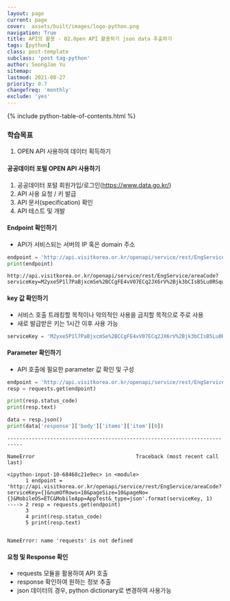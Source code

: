 ```yaml
---
layout: page
current: page
cover:  assets/built/images/logo-python.png
navigation: True
title: API의 활용 - 02.Open API 활용하기 json data 추출하기  
tags: [python]  
class: post-template
subclass: 'post tag-python'
author: SeongJae Yu
sitemap:
lastmod: 2021-08-27
priority: 0.7
changefreq: 'monthly'
exclude: 'yes'
---
```

{% include python-table-of-contents.html %}

### 학습목표
1. OPEN API 사용하여 데이터 획득하기

#### 공공데이터 포털 OPEN API 사용하기
1. 공공데이터 포털 회원가입/로그인(https://www.data.go.kr/)
2. API 사용 요청 / 키 발급
3. API 문서(specification) 확인
4. API 테스트 및 개발

#### Endpoint 확인하기
- API가 서비스되는 서버의 IP 혹은 domain 주소


```python
endpoint = 'http://api.visitkorea.or.kr/openapi/service/rest/EngService/areaCode?serviceKey={}&numOfRows=10&pageSize=10&pageNo=1&MobileOS=ETC&MobileApp=AppTest&_type=json'.format(serviceKey)
print(endpoint)
```

    http://api.visitkorea.or.kr/openapi/service/rest/EngService/areaCode?serviceKey=M2yxe5P1l7PaBjxcmSe%2BCCgFE4vV07ECq2JX6rV%2Bjk3bCIsB5Lu0RSqu3vtay3Z4DOFHgXMHO%2B8aMruKq62V4A%3D%3D&numOfRows=10&pageSize=10&pageNo=1&MobileOS=ETC&MobileApp=AppTest&_type=json


#### key 값 확인하기
- 서비스 호출 트래킹할 목적이나 악의적인 사용을 금지할 목적으로 주로 사용
- 새로 발급받은 키는 1시간 이후 사용 가능


```python
serviceKey = 'M2yxe5P1l7PaBjxcmSe%2BCCgFE4vV07ECq2JX6rV%2Bjk3bCIsB5Lu0RSqu3vtay3Z4DOFHgXMHO%2B8aMruKq62V4A%3D%3D'

```

#### Parameter 확인하기
- API 호출에 필요한 parameter 값 확인 및 구성


```python
endpoint = 'http://api.visitkorea.or.kr/openapi/service/rest/EngService/areaCode?serviceKey={}&numOfRows=10&pageSize=10&pageNo={}&MobileOS=ETC&MobileApp=AppTest&_type=json'.format(serviceKey, 1)
resp = requests.get(endpoint)

print(resp.status_code)
print(resp.text)

data = resp.json()
print(data['response']['body']['items']['item'][0])
```


    ---------------------------------------------------------------------------

    NameError                                 Traceback (most recent call last)

    <ipython-input-10-68468c21e9ec> in <module>
          1 endpoint = 'http://api.visitkorea.or.kr/openapi/service/rest/EngService/areaCode?serviceKey={}&numOfRows=10&pageSize=10&pageNo={}&MobileOS=ETC&MobileApp=AppTest&_type=json'.format(serviceKey, 1)
    ----> 2 resp = requests.get(endpoint)
          3 
          4 print(resp.status_code)
          5 print(resp.text)
    

    NameError: name 'requests' is not defined


#### 요청 및 Response 확인
- requests 모듈을 활용하여 API 호출
- response 확인하여 원하는 정보 추출
- json 데이터의 경우, python dictionary로 변경하여 사용가능
